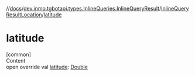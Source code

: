 //[docs](../../../index.md)/[dev.inmo.tgbotapi.types.InlineQueries.InlineQueryResult](../index.md)/[InlineQueryResultLocation](index.md)/[latitude](latitude.md)



# latitude  
[common]  
Content  
open override val [latitude](latitude.md): [Double](https://kotlinlang.org/api/latest/jvm/stdlib/kotlin/-double/index.html)  




